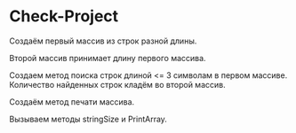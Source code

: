 # Check-Project

Создаём первый массив из строк разной длины.

Второй массив принимает длину первого массива.

Создаем метод поиска строк длиной  <= 3 символам в первом массиве.
Количество найденных строк кладём во второй массив.

Создаём метод печати массива.

Вызываем методы stringSize  и  PrintArray.
